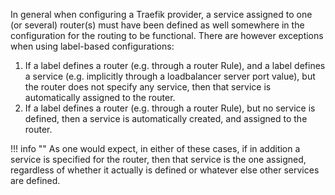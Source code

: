 In general when configuring a Traefik provider,
a service assigned to one (or several) router(s) must have been defined as well somewhere in the configuration
for the routing to be functional.
There are however exceptions when using label-based configurations:

1. If a label defines a router (e.g. through a router Rule),
and a label defines a service (e.g. implicitly through a loadbalancer server port value),
but the router does not specify any service,
then that service is automatically assigned to the router.
1. If a label defines a router (e.g. through a router Rule),
but no service is defined, then a service is automatically created,
and assigned to the router.

!!! info ""
    As one would expect, in either of these cases, if in addition a service is specified for the router,
    then that service is the one assigned, regardless of whether it actually is defined or whatever else other services are defined.
